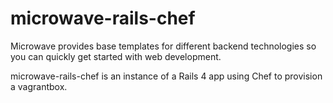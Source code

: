 microwave-rails-chef
====================

Microwave provides base templates for different backend technologies so you can quickly get started with web development.

microwave-rails-chef is an instance of a Rails 4 app using Chef to provision a vagrantbox.
